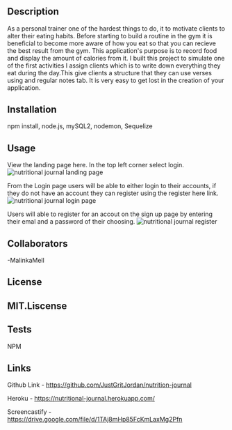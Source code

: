 # <Nutrition-Jounal>

## Description

As a personal trainer one of the hardest things to do, it to motivate clients to alter their eating habits. Before starting to build a routine in the gym it is beneficial to become more aware of how you eat so that you can recieve the best result from the gym. This application's purpose is to record food and display the amount of calories from it. 
 I built this project to simulate one of the first activities I assign clients which is to write down everything they eat during the day.This give clients a structure that they can use verses using and regular notes tab. It is very easy to get lost in the creation of your application.


## Installation

npm install, node.js, mySQL2, nodemon, Sequelize

## Usage
View the landing page here. In the top left corner select login.
![nutritional journal landing page](https://user-images.githubusercontent.com/111651316/229389790-31e01e8f-b65f-42f7-b481-9452963c9452.png)

From the Login page users will be able to either login to their accounts, if they do not have an account they can register using the register here link.
![nutritional journal login page](https://user-images.githubusercontent.com/111651316/229390463-dccba458-9786-4c80-a4a7-1cffa32f505c.png)

Users will able to register for an accout on the sign up page by entering their emal and a password of their choosing.
![nutritional journal register](https://user-images.githubusercontent.com/111651316/229391515-70805d64-7461-4d21-9f4d-392fe0e2f710.png)

## Collaborators
-MalinkaMell

## License

MIT.Liscense
---


## Tests
NPM

## Links
Github Link - https://github.com/JustGritJordan/nutrition-journal

Heroku - https://nutritional-journal.herokuapp.com/

Screencastify - https://drive.google.com/file/d/1TAj8mHp85FcKmLaxMg2Pfn
